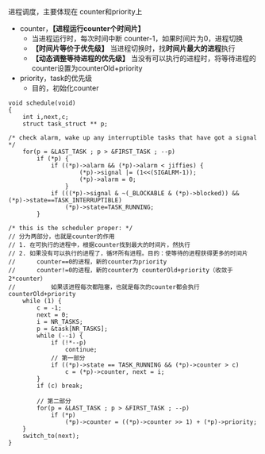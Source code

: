 进程调度，主要体现在 counter和priority上
- counter，**【进程运行counter个时间片】** 
	- 当进程运行时，每次时间中断 counter-1，如果时间片为0，进程切换
	- **【时间片等价于优先级】** 当进程切换时，找**时间片最大的进程**执行
	- **【动态调整等待进程的优先级】** 当没有可以执行的进程时，将等待进程的counter设置为counterOld+priority
- priority，task的优先级
	- 目的，初始化counter
```
void schedule(void)
{
	int i,next,c;
	struct task_struct ** p;

/* check alarm, wake up any interruptible tasks that have got a signal */
	for(p = &LAST_TASK ; p > &FIRST_TASK ; --p)
		if (*p) {
			if ((*p)->alarm && (*p)->alarm < jiffies) {
					(*p)->signal |= (1<<(SIGALRM-1));
					(*p)->alarm = 0;
				}
			if (((*p)->signal & ~(_BLOCKABLE & (*p)->blocked)) && (*p)->state==TASK_INTERRUPTIBLE)
				(*p)->state=TASK_RUNNING;
		}

/* this is the scheduler proper: */
// 分为两部分，也就是counter的作用
// 1. 在可执行的进程中，根据counter找到最大的时间片，然执行
// 2. 如果没有可以执行的进程了，循环所有进程。目的：使等待的进程获得更多的时间片
//		counter==0的进程，新的counter为priority
//		counter!=0的进程，新的counter为 counterOld+priority（收敛于2*counter）
//			如果该进程每次都阻塞，也就是每次的counter都会执行counterOld+priority
	while (1) {
		c = -1;
		next = 0;
		i = NR_TASKS;
		p = &task[NR_TASKS];
		while (--i) {
			if (!*--p)
				continue;
			// 第一部分
			if ((*p)->state == TASK_RUNNING && (*p)->counter > c)
				c = (*p)->counter, next = i;
		}
		if (c) break;

		// 第二部分
		for(p = &LAST_TASK ; p > &FIRST_TASK ; --p)
			if (*p)
				(*p)->counter = ((*p)->counter >> 1) + (*p)->priority;
	}
	switch_to(next);
}
```